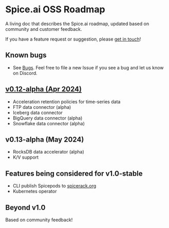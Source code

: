 # Spice.ai OSS Roadmap

A living doc that describes the Spice.ai roadmap, updated based on community and customer feedback.

If you have a feature request or suggestion, please [get in touch](https://github.com/spiceai/spiceai#community)!

## Known bugs

- See [Bugs](https://github.com/spiceai/spiceai/labels/bug). Feel free to file a new Issue if you see a bug and let us know on Discord.

## [v0.12-alpha (Apr 2024)](https://github.com/spiceai/spiceai/milestone/17)

- Acceleration retention policies for time-series data
- FTP data connector (alpha)
- Iceberg data connector
- BigQuery data connector (alpha)
- Snowflake data connector (alpha)

## v0.13-alpha (May 2024)

- RocksDB data accelerator (alpha)
- K/V support

## Features being considered for v1.0-stable

- CLI publish Spicepods to [spicerack.org](https://spicerack.org)
- Kubernetes operator

## Beyond v1.0

Based on community feedback!
